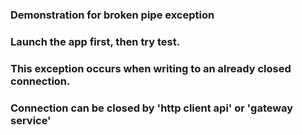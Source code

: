 ### Demonstration for broken pipe exception

### Launch the app first, then try test.

### This exception occurs when writing to an already closed connection. 
### Connection can be closed by 'http client api' or 'gateway service'
